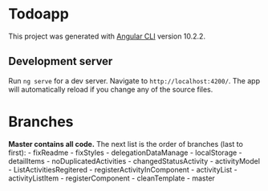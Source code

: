 # Todoapp

This project was generated with [Angular CLI](https://github.com/angular/angular-cli) version 10.2.2.

## Development server

Run `ng serve` for a dev server. Navigate to `http://localhost:4200/`. The app will automatically reload if you change any of the source files.

# Branches

**Master contains all code.**
The next list is the order of branches (last to first):
    - fixReadme
    - fixStyles
    - delegationDataManage
    - localStorage
    - detailItems
    - noDuplicatedActivities
    - changedStatusActivity
    - activityModel
    - ListActivitiesRegitered
    - registerActivityInComponent
    - activityList
    - activityListItem
    - registerComponent
    - cleanTemplate
    - master